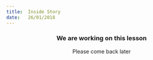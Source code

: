 ```yaml
---
title:  Inside Story
date:   26/01/2018
---
```


### <center>We are working on this lesson</center>
<center>Please come back later</center>